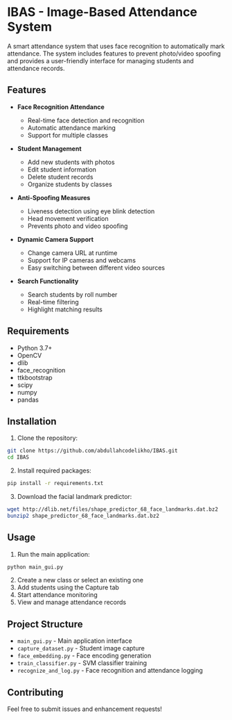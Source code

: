# IBAS - Image-Based Attendance System

A smart attendance system that uses face recognition to automatically mark attendance. The system includes features to prevent photo/video spoofing and provides a user-friendly interface for managing students and attendance records.

## Features

- **Face Recognition Attendance**
  - Real-time face detection and recognition
  - Automatic attendance marking
  - Support for multiple classes

- **Student Management**
  - Add new students with photos
  - Edit student information
  - Delete student records
  - Organize students by classes

- **Anti-Spoofing Measures**
  - Liveness detection using eye blink detection
  - Head movement verification
  - Prevents photo and video spoofing

- **Dynamic Camera Support**
  - Change camera URL at runtime
  - Support for IP cameras and webcams
  - Easy switching between different video sources

- **Search Functionality**
  - Search students by roll number
  - Real-time filtering
  - Highlight matching results

## Requirements

- Python 3.7+
- OpenCV
- dlib
- face_recognition
- ttkbootstrap
- scipy
- numpy
- pandas

## Installation

1. Clone the repository:
```bash
git clone https://github.com/abdullahcodelikho/IBAS.git
cd IBAS
```

2. Install required packages:
```bash
pip install -r requirements.txt
```

3. Download the facial landmark predictor:
```bash
wget http://dlib.net/files/shape_predictor_68_face_landmarks.dat.bz2
bunzip2 shape_predictor_68_face_landmarks.dat.bz2
```

## Usage

1. Run the main application:
```bash
python main_gui.py
```

2. Create a new class or select an existing one
3. Add students using the Capture tab
4. Start attendance monitoring
5. View and manage attendance records

## Project Structure

- `main_gui.py` - Main application interface
- `capture_dataset.py` - Student image capture
- `face_embedding.py` - Face encoding generation
- `train_classifier.py` - SVM classifier training
- `recognize_and_log.py` - Face recognition and attendance logging

## Contributing

Feel free to submit issues and enhancement requests! 